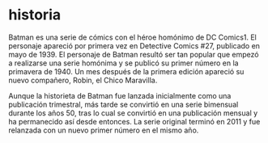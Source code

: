 # historia 
Batman es una serie de cómics con el héroe homónimo de DC Comics1​. El personaje apareció por primera vez en Detective Comics #27,
publicado en mayo de 1939. El personaje de Batman resultó ser tan popular que empezó a realizarse una serie homónima y se publicó 
su primer número en la primavera de 1940. Un mes después de la primera edición apareció su nuevo compañero, Robin, el Chico Maravilla.

Aunque la historieta de Batman fue lanzada inicialmente como una publicación trimestral, más tarde se convirtió en una serie bimensual
durante los años 50, tras lo cual se convirtió en una publicación mensual y ha permanecido así desde entonces. La serie original terminó 
en 2011 y fue relanzada con un nuevo primer número en el mismo año.
